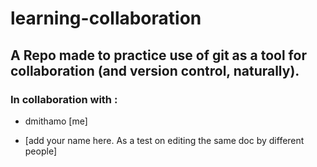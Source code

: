 # learning-collaboration
## A Repo made to practice use of git as a tool for collaboration (and version control, naturally).
### In collaboration with :
* dmithamo [me]

* [add your name here. As a test on editing the same doc by different people]
